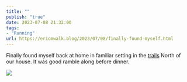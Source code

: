 ```yaml
---
title: ""
publish: "true"
date: 2023-07-08 21:32:00
tags:
- "Running"
url: https://ericmwalk.blog/2023/07/08/finally-found-myself.html
---
```

Finally found myself back at home in familiar setting in the [trails](https://strava.com/activities/9414811742) North of our house. It was good ramble along before dinner.

![](https://ericmwalk.blog/uploads/2023/13778241-dc13-4ccd-a077-42fc45232491.jpg)